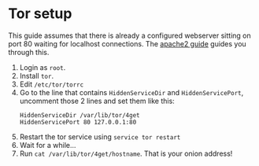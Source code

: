 # Tor setup
This guide assumes that there is already a configured webserver sitting on port 80 waiting for localhost connections. The <a href="https://git.lolcat.ca/lolcat/4get/src/branch/master/docs/apache2.md">apache2 guide</a> guides you through this.

1. Login as `root`.
2. Install `tor`.
3. Edit `/etc/tor/torrc`
4. Go to the line that contains `HiddenServiceDir` and `HiddenServicePort`, uncomment those 2 lines and set them like this: 
	```
	HiddenServiceDir /var/lib/tor/4get
	HiddenServicePort 80 127.0.0.1:80
	```
5. Restart the tor service using `service tor restart`
6. Wait for a while...
7. Run `cat /var/lib/tor/4get/hostname`. That is your onion address!
